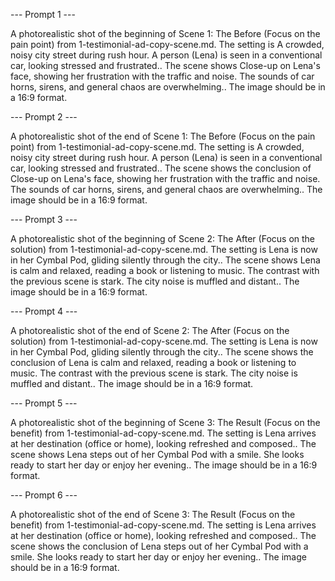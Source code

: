 --- Prompt 1 ---

A photorealistic shot of the beginning of Scene 1: The Before (Focus on the pain point) from 1-testimonial-ad-copy-scene.md.
The setting is A crowded, noisy city street during rush hour. A person (Lena) is seen in a conventional car, looking stressed and frustrated..
The scene shows Close-up on Lena's face, showing her frustration with the traffic and noise. The sounds of car horns, sirens, and general chaos are overwhelming..
The image should be in a 16:9 format.

--- Prompt 2 ---

A photorealistic shot of the end of Scene 1: The Before (Focus on the pain point) from 1-testimonial-ad-copy-scene.md.
The setting is A crowded, noisy city street during rush hour. A person (Lena) is seen in a conventional car, looking stressed and frustrated..
The scene shows the conclusion of Close-up on Lena's face, showing her frustration with the traffic and noise. The sounds of car horns, sirens, and general chaos are overwhelming..
The image should be in a 16:9 format.

--- Prompt 3 ---

A photorealistic shot of the beginning of Scene 2: The After (Focus on the solution) from 1-testimonial-ad-copy-scene.md.
The setting is Lena is now in her Cymbal Pod, gliding silently through the city..
The scene shows Lena is calm and relaxed, reading a book or listening to music. The contrast with the previous scene is stark. The city noise is muffled and distant..
The image should be in a 16:9 format.

--- Prompt 4 ---

A photorealistic shot of the end of Scene 2: The After (Focus on the solution) from 1-testimonial-ad-copy-scene.md.
The setting is Lena is now in her Cymbal Pod, gliding silently through the city..
The scene shows the conclusion of Lena is calm and relaxed, reading a book or listening to music. The contrast with the previous scene is stark. The city noise is muffled and distant..
The image should be in a 16:9 format.

--- Prompt 5 ---

A photorealistic shot of the beginning of Scene 3: The Result (Focus on the benefit) from 1-testimonial-ad-copy-scene.md.
The setting is Lena arrives at her destination (office or home), looking refreshed and composed..
The scene shows Lena steps out of her Cymbal Pod with a smile. She looks ready to start her day or enjoy her evening..
The image should be in a 16:9 format.

--- Prompt 6 ---

A photorealistic shot of the end of Scene 3: The Result (Focus on the benefit) from 1-testimonial-ad-copy-scene.md.
The setting is Lena arrives at her destination (office or home), looking refreshed and composed..
The scene shows the conclusion of Lena steps out of her Cymbal Pod with a smile. She looks ready to start her day or enjoy her evening..
The image should be in a 16:9 format.

